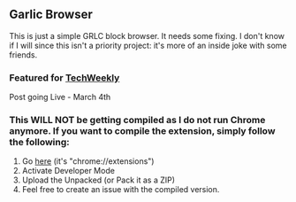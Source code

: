 ## Garlic Browser
This is just a simple GRLC block browser. It needs some fixing. I don't know if I will since this isn't a priority project: it's more of an inside joke with some friends.

### Featured for [TechWeekly](https://medium.com/tech-weekly)
Post going Live - March 4th

### This **WILL NOT** be getting compiled as I do not run Chrome anymore. If you want to compile the extension, simply follow the following:
1. Go [here](chrome://extensions) (it's "chrome://extensions")
2. Activate Developer Mode
3. Upload the Unpacked (or Pack it as a ZIP)
4. Feel free to create an issue with the compiled version.
